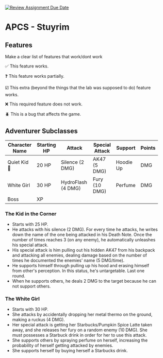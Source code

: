 [![Review Assignment Due Date](https://classroom.github.com/assets/deadline-readme-button-22041afd0340ce965d47ae6ef1cefeee28c7c493a6346c4f15d667ab976d596c.svg)](https://classroom.github.com/a/KprAwj1n)
# APCS - Stuyrim

## Features

Make a clear list of features that work/dont work

:white_check_mark: This feature works.

:question: This feature works partially.

:ballot_box_with_check: This extra (beyond the things that the lab was supposed to do) feature works.

:x: This required feature does not work.

:beetle: This is a bug that affects the game.


## Adventurer Subclasses
| Character Name | Starting HP | Attack            | Special Attack  | Support   | Points |
| -------------- | ----------- | ----------------- | --------------- | --------- | ------ |
| Quiet Kid :gun:| 20 HP       | Silence (2 DMG)   | AK47 (5 DMG)    | Hoodie Up | DMG    |
| White Girl     | 30 HP       | HydroFlash (4 DMG) | Fury (10 DMG)   | Perfume   | DMG    |
| Boss           | XP          |                   |                 |           |        |


### The Kid in the Corner
+ Starts with 25 HP.
+ He attacks with his silence (2 DMG). For every time he attacks, he writes down the name of the one being attacked in his Death Note. Once the number of times reaches 3 (on any enemy), he automatically unleashes his special attack.
+ His special attack is him pulling out his hidden AK47 from his backpack and attacking all enemies, dealing damage based on the number of times he documented the enemies' name (5 DMG/time).
+ He supports himself through pulling up his hood and erasing himself from other's perception. In this status, he's untargetable. Last one round.
+ When he supports others, he deals 2 DMG to the target because he can not support others.

### The White Girl
- Starts with 30 HP.
- She attacks by accidentally dropping her metal thermo on the ground, making a ruckus (4 DMG).
- Her special attack is getting her Starbucks/Pumpkin Spice Latte taken away, and she releases her fury on a random enemy (10 DMG). She must possesses a Starbuck drink in order for her to use this attack.
- She supports others by spraying perfume on herself, increasing the probability of herself getting attacked by enemies.
- She supports herself by buying herself a Starbucks drink.
